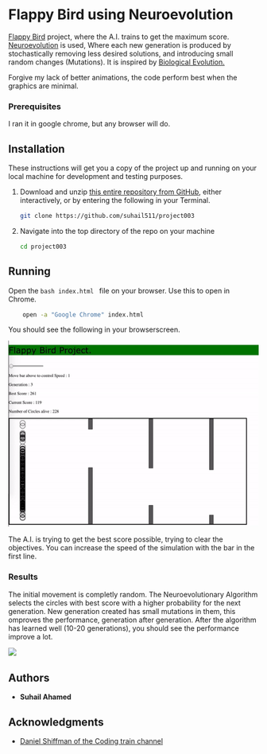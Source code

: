 # Flappy Bird using Neuroevolution

[Flappy Bird](https://en.wikipedia.org/wiki/Flappy_Bird) project, where the A.I. trains to get the maximum score. [Neuroevolution](https://en.wikipedia.org/wiki/Neuroevolution) is used, Where each new generation is produced by stochastically removing less desired solutions, and introducing small random changes (Mutations). It is inspired by [Biological Evolution.](https://en.wikipedia.org/wiki/Evolution)

Forgive my lack of better animations, the code perform best when the graphics are minimal.

### Prerequisites

I ran it in google chrome, but any browser will do. 

## Installation

These instructions will get you a copy of the project up and running on your local machine for development and testing purposes. 

1. Download and unzip [this entire repository from GitHub](https://github.com/suhail511/project003), either interactively, or by entering the following in your Terminal.
    ```bash
    git clone https://github.com/suhail511/project003
    ```
2. Navigate into the top directory of the repo on your machine
    ```bash
    cd project003
    ```
## Running

Open the ```bash index.html ``` file on your browser. Use this to open in Chrome.

```bash
    open -a "Google Chrome" index.html
```

You should see the following in your browserscreen.

![](media/media01.gif)

The A.I. is trying to get the best score possible, trying to clear the objectives. You can increase the speed of the simulation with the bar in the first line.

### Results

The initial movement is completly random. The Neuroevolutionary Algorithm selects the circles with best score with a higher probability for the next generation. New generation created has small mutations in them, this omproves the performance, generation after generation. 
After the algorithm has learned well (10-20 generations), you should see the performance improve a lot.

![](media/media02.gif)

## Authors

* **Suhail Ahamed**

## Acknowledgments

* [Daniel Shiffman of the Coding train channel](https://www.youtube.com/user/shiffman)

